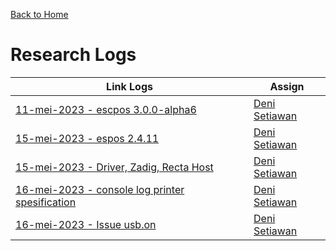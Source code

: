[Back to Home](https://github.com/denitiawan/electron-react-boilerplate-printthermal/blob/main/README.md)

# Research Logs

| Link Logs | Assign |
|--|--|
|[11-mei-2023 - escpos 3.0.0-alpha6](https://github.com/denitiawan/research-electron-react-boilerplate-printthermal/blob/main/research-logs/research-log-12052023.md)|[Deni Setiawan](https://github.com/denitiawan)|
|[15-mei-2023 - espos 2.4.11](https://github.com/denitiawan/research-electron-react-boilerplate-printthermal/blob/main/research-logs/research-log-15052023.md)|[Deni Setiawan](https://github.com/denitiawan)|
|[15-mei-2023 - Driver, Zadig, Recta Host](https://github.com/denitiawan/research-electron-react-boilerplate-printthermal/blob/main/research-logs/research-log-15052023-driverzadigrectahost.md)|[Deni Setiawan](https://github.com/denitiawan)|
|[16-mei-2023 - console log printer spesification](https://github.com/denitiawan/research-electron-react-boilerplate-printthermal/blob/main/research-logs/research-log-16052023.md)|[Deni Setiawan](https://github.com/denitiawan)|
|[16-mei-2023 - Issue usb.on](https://github.com/denitiawan/research-electron-react-boilerplate-printthermal/blob/main/research-logs/research-log-16052023-issueusb_on.md)|[Deni Setiawan](https://github.com/denitiawan)|





